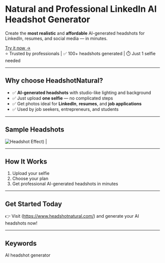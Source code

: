 # Natural and Professional LinkedIn AI Headshot Generator

Create the **most realistic** and **affordable** AI-generated headshots for LinkedIn, resumes, and social media — in minutes.


[Try it now →](https://www.headshotnatural.com/)  
⭐ Trusted by professionals | ✅ 100+ headshots generated | ⏱️ Just 1 selfie needed

---

## Why choose HeadshotNatural?

- ✅ **AI-generated headshots** with studio-like lighting and background
- ✅ Just upload **one selfie** — no complicated steps
- ✅ Get photos ideal for **LinkedIn**, **resumes**, and **job applications**
- ✅ Used by job seekers, entrepreneurs, and students

---

## Sample Headshots


 ![Headshot Effect](https://www.headshotnatural.com/example-left.png)) |

---

## How It Works

1. Upload your selfie
2. Choose your plan
3. Get professional AI-generated headshots in minutes

---

## Get Started Today

👉 Visit (https://www.headshotnatural.com/) and generate your AI headshots now!

---

## Keywords

AI headshot generator
